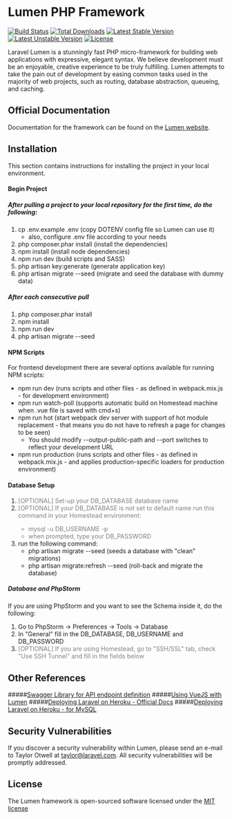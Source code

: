 # Lumen PHP Framework

[![Build Status](https://travis-ci.org/laravel/lumen-framework.svg)](https://travis-ci.org/laravel/lumen-framework)
[![Total Downloads](https://poser.pugx.org/laravel/lumen-framework/d/total.svg)](https://packagist.org/packages/laravel/lumen-framework)
[![Latest Stable Version](https://poser.pugx.org/laravel/lumen-framework/v/stable.svg)](https://packagist.org/packages/laravel/lumen-framework)
[![Latest Unstable Version](https://poser.pugx.org/laravel/lumen-framework/v/unstable.svg)](https://packagist.org/packages/laravel/lumen-framework)
[![License](https://poser.pugx.org/laravel/lumen-framework/license.svg)](https://packagist.org/packages/laravel/lumen-framework)

Laravel Lumen is a stunningly fast PHP micro-framework for building web applications with expressive, elegant syntax. We believe development must be an enjoyable, creative experience to be truly fulfilling. Lumen attempts to take the pain out of development by easing common tasks used in the majority of web projects, such as routing, database abstraction, queueing, and caching.

## Official Documentation

Documentation for the framework can be found on the [Lumen website](http://lumen.laravel.com/docs).

## Installation

This section contains instructions for installing the project in your local environment.

#### Begin Project

##### After pulling a project to your local repository for the first time, do the following:
1. cp .env.example .env (copy DOTENV config file so Lumen can use it)
    * also, configure .env file according to your needs
2. php composer.phar install (install the dependencies)
3. npm install (install node dependencies)
4. npm run dev (build scripts and SASS)
5. php artisan key:generate (generate application key)
6. php artisan migrate --seed (migrate and seed the database with dummy data)

##### After each consecutive pull
1. php composer.phar install
2. npm install
3. npm run dev
4. php artisan migrate --seed

#### NPM Scripts

For frontend development there are several options available for running NPM scripts:
* npm run dev (runs scripts and other files - as defined in webpack.mix.js - for development environment)
* npm run watch-poll (supports automatic build on Homestead machine when .vue file is saved with cmd+s)
* npm run hot (start webpack dev server with support of hot module replacement - that means you do not have to refresh a page for changes to be seen)
    * You should modify --output-public-path and --port switches to reflect your development URL
* npm run production (runs scripts and other files - as defined in webpack.mix.js - and applies production-specific loaders for production environment)

#### Database Setup

1. <span style="color:gray">[OPTIONAL] Set-up your DB_DATABASE database name</span>
2. <span style="color:gray">[OPTIONAL] If your DB_DATABASE is not set to default name run this command in your Homestead environment:
    * mysql -u DB_USERNAME -p
    * when prompted, type your DB_PASSWORD</span>
3. run the following command:
    * php artisan migrate --seed (seeds a database with "clean" migrations)
    * php artisan migrate:refresh --seed (roll-back and migrate the database)

##### Database and PhpStorm
If you are using PhpStorm and you want to see the Schema inside it, do the following:
1. Go to PhpStorm -> Preferences -> Tools -> Database
2. In "General" fill in the DB_DATABASE, DB_USERNAME and DB_PASSWORD
3. <span style="color:gray">[OPTIONAL] If you are using Homestead, go to "SSH/SSL" tab, check "Use SSH Tunnel" and fill in the fields below</span>

## Other References

#####[Swagger Library for API endpoint definition](http://swagger.io)
#####[Using VueJS with Lumen](https://github.com/stoutZero/vuejs-lumen-example)
#####[Deploying Laravel on Heroku - Official Docs](https://devcenter.heroku.com/articles/getting-started-with-laravel)
#####[Deploying Laravel on Heroku - for MySQL](https://mattstauffer.co/blog/laravel-on-heroku-using-a-mysql-database)

## Security Vulnerabilities

If you discover a security vulnerability within Lumen, please send an e-mail to Taylor Otwell at taylor@laravel.com. All security vulnerabilities will be promptly addressed.

## License

The Lumen framework is open-sourced software licensed under the [MIT license](http://opensource.org/licenses/MIT)
